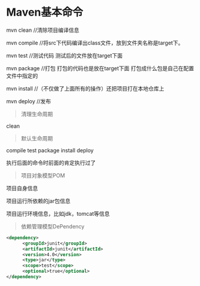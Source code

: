 # Maven基本命令

mvn clean  //清除项目编译信息

mvn compile  //将src下代码编译出class文件，放到文件夹名称是target下。

mvn test  //测试代码   测试后的文件放在target下面

mvn package  //打包  打包的代码也是放在target下面  打包成什么包是自己在配置文件中指定的  

mvn install  //（不仅做了上面所有的操作）还把项目打在本地仓库上

mvn deploy  //发布



> 清理生命周期

clean

> 默认生命周期

compile  test  package  install  deploy

执行后面的命令时前面的肯定执行过了



> 项目对象模型POM

项目自身信息

项目运行所依赖的jar包信息

项目运行环境信息，比如jdk，tomcat等信息



> 依赖管理模型DePendency

```xml
<dependency>
      <groupId>junit</groupId>
      <artifactId>junit</artifactId>
      <version>4.0</version>
      <type>jar</type>
      <scope>test</scope>
      <optional>true</optional>
</dependency>
```

